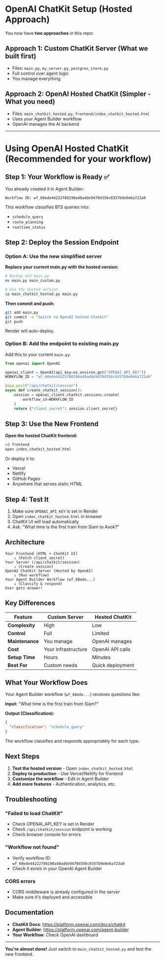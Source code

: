 # OpenAI ChatKit Setup (Hosted Approach)

You now have **two approaches** in this repo:

## Approach 1: Custom ChatKit Server (What we built first)
- Files: `main.py`, `my_server.py`, `postgres_store.py`
- Full control over agent logic
- You manage everything

## Approach 2: OpenAI Hosted ChatKit (Simpler - What you need)
- Files: `main_chatkit_hosted.py`, `frontend/index_chatkit_hosted.html`
- Uses your Agent Builder workflow
- OpenAI manages the AI backend

---

# Using OpenAI Hosted ChatKit (Recommended for your workflow)

## Step 1: Your Workflow is Ready ✅

You already created it in Agent Builder:
```
Workflow ID: wf_68ede44222f88190a40adde9470d356c0357b9e0e6a723a9
```

This workflow classifies BTS queries into:
- `schedule_query`
- `route_planning`
- `realtime_status`

## Step 2: Deploy the Session Endpoint

### Option A: Use the new simplified server

**Replace your current main.py with the hosted version:**

```bash
# Backup old main.py
mv main.py main_custom.py

# Use the hosted version
cp main_chatkit_hosted.py main.py
```

**Then commit and push:**
```bash
git add main.py
git commit -m "Switch to OpenAI hosted ChatKit"
git push
```

Render will auto-deploy.

### Option B: Add the endpoint to existing main.py

Add this to your current `main.py`:

```python
from openai import OpenAI

openai_client = OpenAI(api_key=os.environ.get("OPENAI_API_KEY"))
WORKFLOW_ID = "wf_68ede44222f88190a40adde9470d356c0357b9e0e6a723a9"

@app.post("/api/chatkit/session")
async def create_chatkit_session():
    session = openai_client.chatkit.sessions.create(
        workflow_id=WORKFLOW_ID
    )
    return {"client_secret": session.client_secret}
```

## Step 3: Use the New Frontend

**Open the hosted ChatKit frontend:**

```bash
cd frontend
open index_chatkit_hosted.html
```

Or deploy it to:
- Vercel
- Netlify
- GitHub Pages
- Anywhere that serves static HTML

## Step 4: Test It

1. Make sure `OPENAI_API_KEY` is set in Render
2. Open `index_chatkit_hosted.html` in browser
3. ChatKit UI will load automatically
4. Ask: "What time is the first train from Siam to Asok?"

## Architecture

```
Your Frontend (HTML + ChatKit UI)
    ↓ (Fetch client_secret)
Your Server (/api/chatkit/session)
    ↓ (Create session)
OpenAI ChatKit Server (Hosted by OpenAI)
    ↓ (Run workflow)
Your Agent Builder Workflow (wf_68ede...)
    ↓ (Classify & respond)
User gets answer!
```

## Key Differences

| Feature | Custom Server | Hosted ChatKit |
|---------|--------------|----------------|
| **Complexity** | High | Low |
| **Control** | Full | Limited |
| **Maintenance** | You manage | OpenAI manages |
| **Cost** | Your infrastructure | OpenAI API calls |
| **Setup Time** | Hours | Minutes |
| **Best For** | Custom needs | Quick deployment |

## What Your Workflow Does

Your Agent Builder workflow (`wf_68ede...`) receives questions like:

**Input:** "What time is the first train from Siam?"

**Output (Classification):**
```json
{
  "classification": "schedule_query"
}
```

The workflow classifies and responds appropriately for each type.

## Next Steps

1. **Test the hosted version** - Open `index_chatkit_hosted.html`
2. **Deploy to production** - Use Vercel/Netlify for frontend
3. **Customize the workflow** - Edit in Agent Builder
4. **Add more features** - Authentication, analytics, etc.

## Troubleshooting

### "Failed to load ChatKit"
- Check OPENAI_API_KEY is set in Render
- Check `/api/chatkit/session` endpoint is working
- Check browser console for errors

### "Workflow not found"
- Verify workflow ID: `wf_68ede44222f88190a40adde9470d356c0357b9e0e6a723a9`
- Check it exists in your OpenAI Agent Builder

### CORS errors
- CORS middleware is already configured in the server
- Make sure it's deployed and accessible

## Documentation

- **ChatKit Docs**: https://platform.openai.com/docs/chatkit
- **Agent Builder**: https://platform.openai.com/agent-builder
- **Your Workflow**: Check OpenAI dashboard

---

**You're almost done!** Just switch to `main_chatkit_hosted.py` and test the new frontend.
